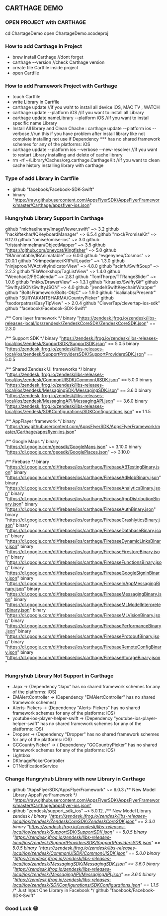 ## CARTHAGE DEMO

### OPEN PROJECT with CARTHAGE
cd ChartageDemo
open ChartageDemo.xcodeproj

### How to add Carthage in Project
- brew install Carthage //dont forget
- carthage --version //check Carthage version
- create file Cartfile inside project
- open Cartfile

### How to add Framework Project with Carthage
- touch Cartfile
- write Library in Cartfile
- carthage update //if you waht to install all device iOS, MAC TV , WATCH
- carthage update --platform iOS //if you want to install all Library
- carthage update nameLibrary --platform iOS //if you want to install specific name Library
- Install All library  and Clean Chache : carthage update --platform ios --verbose
//run this if you have problem after install library like not complete installing
not use if Dependency *** has no shared framework schemes for any of the platforms: iOS
- carthage update --platform ios --verbose --new-resolver
//if you want to restart  Library installing and delete of cache library
- rm -rf ~/Library/Caches/org.carthage.CarthageKit
//if you want to clean cache history installing library with carthage

### Type of add Library in Cartfile
- github "facebook/Facebook-SDK-Swift"
- binary "https://raw.githubusercontent.com/AppsFlyerSDK/AppsFlyerFramework/master/Carthage/appsflyer-ios.json"

### Hungryhub Library Support in Carthage
github "michaelhenry/ImageViewer.swift" ~> 3.2
github "hackiftekhar/IQKeyboardManager" ~> 6.5.4
github "mxcl/PromiseKit" ~> 6.12.0
github "omise/omise-ios" ~> 3.0
github "tristanhimmelman/ObjectMapper" ~> 3.5
github "https://github.com/onevcat/Kingfisher" ~> 5.0
github "IBAnimatable/IBAnimatable" ~> 6.0.0
github "evgenyneu/Cosmos" ~> 20.0.1
github "Krimpedance/KRPullLoader" ~> 1.3.0
github "ninjaprox/NVActivityIndicatorView" ~> 4.8.0
github "scinfu/SwiftSoup" ~> 2.2.2
github "ElaWorkshop/TagListView" ~> 1.4.0
github "WenchaoD/FSCalendar" ~> 2.8.1
github "TomThorpe/TTRangeSlider" ~> 1.0.6
github "mkko/DrawerView" ~> 1.3.1
github "kirualex/SwiftyGif"
github "SwiftyJSON/SwiftyJSON" ~> 4.0
github "jrendel/SwiftKeychainWrapper"
github "BoltsFramework/Bolts-ObjC"  ~> 1.9.0
github "icalialabs/Presentr"
github "SURYAKANTSHARMA/CountryPicker"
github "teodorpatras/EasyTipView" ~> 2.0.4
github "CleverTap/clevertap-ios-sdk"
github "facebook/Facebook-SDK-Swift"

/** Core layer framework */
binary "https://zendesk.jfrog.io/zendesk/libs-releases-local/ios/zendesk/ZendeskCoreSDK/ZendeskCoreSDK.json" == 2.3.0

/** Support SDK */
binary "https://zendesk.jfrog.io/zendesk/libs-releases-local/ios/zendesk/SupportSDK/SupportSDK.json" == 5.0.5
binary "https://zendesk.jfrog.io/zendesk/libs-releases-local/ios/zendesk/SupportProvidersSDK/SupportProvidersSDK.json" == 5.0.5

/** Shared Zendesk UI frameworks */
binary "https://zendesk.jfrog.io/zendesk/libs-releases-local/ios/zendesk/CommonUISDK/CommonUISDK.json" == 5.0.0
binary "https://zendesk.jfrog.io/zendesk/libs-releases-local/ios/zendesk/MessagingSDK/MessagingSDK.json" == 3.6.0
binary "https://zendesk.jfrog.io/zendesk/libs-releases-local/ios/zendesk/MessagingAPI/MessagingAPI.json" == 3.6.0
binary "https://zendesk.jfrog.io/zendesk/libs-releases-local/ios/zendesk/SDKConfigurations/SDKConfigurations.json" == 1.1.5

/** AppFlayer framework */
binary "https://raw.githubusercontent.com/AppsFlyerSDK/AppsFlyerFramework/master/Carthage/appsflyer-ios.json"

/** Google Maps */
binary "https://dl.google.com/geosdk/GoogleMaps.json" ~> 3.10.0
binary "https://dl.google.com/geosdk/GooglePlaces.json" ~> 3.10.0

/** Firebase */
binary "https://dl.google.com/dl/firebase/ios/carthage/FirebaseABTestingBinary.json"
binary "https://dl.google.com/dl/firebase/ios/carthage/FirebaseAdMobBinary.json"
binary "https://dl.google.com/dl/firebase/ios/carthage/FirebaseAnalyticsBinary.json"
binary "https://dl.google.com/dl/firebase/ios/carthage/FirebaseAppDistributionBinary.json"
binary "https://dl.google.com/dl/firebase/ios/carthage/FirebaseAuthBinary.json"
binary "https://dl.google.com/dl/firebase/ios/carthage/FirebaseCrashlyticsBinary.json"
binary "https://dl.google.com/dl/firebase/ios/carthage/FirebaseDatabaseBinary.json"
binary "https://dl.google.com/dl/firebase/ios/carthage/FirebaseDynamicLinksBinary.json"
binary "https://dl.google.com/dl/firebase/ios/carthage/FirebaseFirestoreBinary.json"
binary "https://dl.google.com/dl/firebase/ios/carthage/FirebaseFunctionsBinary.json"
binary "https://dl.google.com/dl/firebase/ios/carthage/FirebaseGoogleSignInBinary.json"
binary "https://dl.google.com/dl/firebase/ios/carthage/FirebaseInAppMessagingBinary.json"
binary "https://dl.google.com/dl/firebase/ios/carthage/FirebaseMessagingBinary.json"
binary "https://dl.google.com/dl/firebase/ios/carthage/FirebaseMLModelInterpreterBinary.json"
binary "https://dl.google.com/dl/firebase/ios/carthage/FirebaseMLVisionBinary.json"
binary "https://dl.google.com/dl/firebase/ios/carthage/FirebasePerformanceBinary.json"
binary "https://dl.google.com/dl/firebase/ios/carthage/FirebaseProtobufBinary.json"
binary "https://dl.google.com/dl/firebase/ios/carthage/FirebaseRemoteConfigBinary.json"
binary "https://dl.google.com/dl/firebase/ios/carthage/FirebaseStorageBinary.json"

### Hungryhub Library Not Support in Carthage
- Japx -> (Dependency "Japx" has no shared framework schemes for any of the platforms: iOS)
- EMAlertController -> (Dependency "EMAlertController" has no shared framework schemes)
- Alerts-Pickers -> (Dependency "Alerts-Pickers" has no shared framework schemes for any of the platforms: iOS)
- youtube-ios-player-helper-swift -> (Dependency "youtube-ios-player-helper-swift" has no shared framework schemes for any of the platforms: iOS)
- Dropper -> (Dependency "Dropper" has no shared framework schemes for any of the platforms: iOS)
- GCCountryPicker" -> ( Dependency "GCCountryPicker" has no shared framework schemes for any of the platforms: iOS)
- Lightbox
- DKImagePickerController
- CTNotificationService

### Change Hungryhub Library with new Library in Carthage
- github "AppsFlyerSDK/AppsFlyerFramework" ~> 6.0.3
/** New Model Library AppsFlyerFramework */
"https://raw.githubusercontent.com/AppsFlyerSDK/AppsFlyerFramework/master/Carthage/appsflyer-ios.json”
- github "zendesk/support_sdk_ios" ~> 5.0.12.
/** New Model Library zendesk */
binary "https://zendesk.jfrog.io/zendesk/libs-releases-local/ios/zendesk/ZendeskCoreSDK/ZendeskCoreSDK.json" == 2.3.0
binary "https://zendesk.jfrog.io/zendesk/libs-releases-local/ios/zendesk/SupportSDK/SupportSDK.json" == 5.0.5
binary "https://zendesk.jfrog.io/zendesk/libs-releases-local/ios/zendesk/SupportProvidersSDK/SupportProvidersSDK.json" == 5.0.5
binary "https://zendesk.jfrog.io/zendesk/libs-releases-local/ios/zendesk/CommonUISDK/CommonUISDK.json" == 5.0.0
binary "https://zendesk.jfrog.io/zendesk/libs-releases-local/ios/zendesk/MessagingSDK/MessagingSDK.json" == 3.6.0
binary "https://zendesk.jfrog.io/zendesk/libs-releases-local/ios/zendesk/MessagingAPI/MessagingAPI.json" == 3.6.0
binary "https://zendesk.jfrog.io/zendesk/libs-releases-local/ios/zendesk/SDKConfigurations/SDKConfigurations.json" == 1.1.5
/** Just Input One Library in Facebook */
github "facebook/Facebook-SDK-Swift"




### Good Luck 😁

